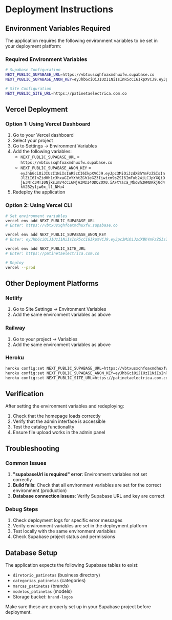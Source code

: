 # Deployment Instructions

## Environment Variables Required

The application requires the following environment variables to be set in your deployment platform:

### Required Environment Variables

```bash
# Supabase Configuration
NEXT_PUBLIC_SUPABASE_URL=https://vbtxusxqhfoaxmdhuxfw.supabase.co
NEXT_PUBLIC_SUPABASE_ANON_KEY=eyJhbGciOiJIUzI1NiIsInR5cCI6IkpXVCJ9.eyJpc3MiOiJzdXBhYmFzZSIsInJlZiI6InZidHh1c3hxaGZvYXhtZGh1eGZ3Iiwicm9sZSI6ImFub24iLCJpYXQiOjE3NTc3MTI0NjksImV4cCI6MjA3MzI4ODQ2OX0.iAFtYaca_MboBh3WMDKkj0d4kV2B2y1jw0x_l1_NMu4

# Site Configuration
NEXT_PUBLIC_SITE_URL=https://patinetaelectrica.com.co
```

## Vercel Deployment

### Option 1: Using Vercel Dashboard

1. Go to your Vercel dashboard
2. Select your project
3. Go to Settings → Environment Variables
4. Add the following variables:
   - `NEXT_PUBLIC_SUPABASE_URL` = `https://vbtxusxqhfoaxmdhuxfw.supabase.co`
   - `NEXT_PUBLIC_SUPABASE_ANON_KEY` = `eyJhbGciOiJIUzI1NiIsInR5cCI6IkpXVCJ9.eyJpc3MiOiJzdXBhYmFzZSIsInJlZiI6InZidHh1c3hxaGZvYXhtZGh1eGZ3Iiwicm9sZSI6ImFub24iLCJpYXQiOjE3NTc3MTI0NjksImV4cCI6MjA3MzI4ODQ2OX0.iAFtYaca_MboBh3WMDKkj0d4kV2B2y1jw0x_l1_NMu4`
5. Redeploy the application

### Option 2: Using Vercel CLI

```bash
# Set environment variables
vercel env add NEXT_PUBLIC_SUPABASE_URL
# Enter: https://vbtxusxqhfoaxmdhuxfw.supabase.co

vercel env add NEXT_PUBLIC_SUPABASE_ANON_KEY
# Enter: eyJhbGciOiJIUzI1NiIsInR5cCI6IkpXVCJ9.eyJpc3MiOiJzdXBhYmFzZSIsInJlZiI6InZidHh1c3hxaGZvYXhtZGh1eGZ3Iiwicm9sZSI6ImFub24iLCJpYXQiOjE3NTc3MTI0NjksImV4cCI6MjA3MzI4ODQ2OX0.iAFtYaca_MboBh3WMDKkj0d4kV2B2y1jw0x_l1_NMu4

vercel env add NEXT_PUBLIC_SITE_URL
# Enter: https://patinetaelectrica.com.co

# Deploy
vercel --prod
```

## Other Deployment Platforms

### Netlify
1. Go to Site Settings → Environment Variables
2. Add the same environment variables as above

### Railway
1. Go to your project → Variables
2. Add the same environment variables as above

### Heroku
```bash
heroku config:set NEXT_PUBLIC_SUPABASE_URL=https://vbtxusxqhfoaxmdhuxfw.supabase.co
heroku config:set NEXT_PUBLIC_SUPABASE_ANON_KEY=eyJhbGciOiJIUzI1NiIsInR5cCI6IkpXVCJ9.eyJpc3MiOiJzdXBhYmFzZSIsInJlZiI6InZidHh1c3hxaGZvYXhtZGh1eGZ3Iiwicm9sZSI6ImFub24iLCJpYXQiOjE3NTc3MTI0NjksImV4cCI6MjA3MzI4ODQ2OX0.iAFtYaca_MboBh3WMDKkj0d4kV2B2y1jw0x_l1_NMu4
heroku config:set NEXT_PUBLIC_SITE_URL=https://patinetaelectrica.com.co
```

## Verification

After setting the environment variables and redeploying:

1. Check that the homepage loads correctly
2. Verify that the admin interface is accessible
3. Test the catalog functionality
4. Ensure file upload works in the admin panel

## Troubleshooting

### Common Issues

1. **"supabaseUrl is required" error**: Environment variables not set correctly
2. **Build fails**: Check that all environment variables are set for the correct environment (production)
3. **Database connection issues**: Verify Supabase URL and key are correct

### Debug Steps

1. Check deployment logs for specific error messages
2. Verify environment variables are set in the deployment platform
3. Test locally with the same environment variables
4. Check Supabase project status and permissions

## Database Setup

The application expects the following Supabase tables to exist:
- `diretorio_patinetas` (business directory)
- `categorias_patinetas` (categories)
- `marcas_patinetas` (brands)
- `modelos_patinetas` (models)
- Storage bucket: `brand-logos`

Make sure these are properly set up in your Supabase project before deployment.
